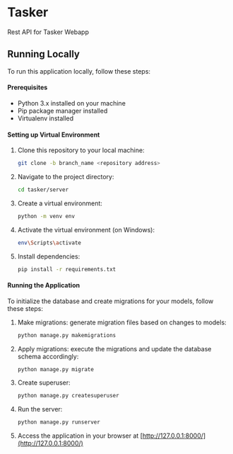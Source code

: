 # Tasker

Rest API for Tasker Webapp

## Running Locally

To run this application locally, follow these steps:

#### Prerequisites

- Python 3.x installed on your machine
- Pip package manager installed
- Virtualenv installed

#### Setting up Virtual Environment

1. Clone this repository to your local machine:

   ```bash
   git clone -b branch_name <repository address>
   ```

2. Navigate to the project directory:

   ```bash
   cd tasker/server
   ```

3. Create a virtual environment:

   ```bash
   python -m venv env
   ```

4. Activate the virtual environment (on Windows):

   ```bash
   env\Scripts\activate
   ```

5. Install dependencies:

   ```bash
   pip install -r requirements.txt
   ```

#### Running the Application
To initialize the database and create migrations for your models, follow these steps:
1. Make migrations: generate migration files based on changes to models:

   ```bash
   python manage.py makemigrations
   ```

2. Apply migrations: execute the migrations and update the database schema accordingly:

   ```bash
   python manage.py migrate
   ```

3. Create superuser:

   ```bash
   python manage.py createsuperuser
   ```

4. Run the server:

   ```bash
   python manage.py runserver
   ```

5. Access the application in your browser at [http://127.0.0.1:8000/](http://127.0.0.1:8000/)